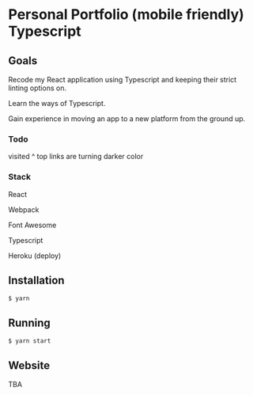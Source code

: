 # Personal Portfolio (mobile friendly) Typescript

## Goals

Recode my React application using Typescript and keeping their strict linting options on.

Learn the ways of Typescript.

Gain experience in moving an app to a new platform from the ground up.

### Todo

visited ^ top links are turning darker color

### Stack

React

Webpack

Font Awesome

Typescript

Heroku (deploy)

## Installation

```
$ yarn
```

## Running

```
$ yarn start
```

## Website

TBA
